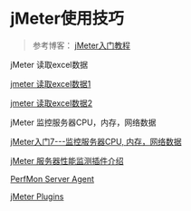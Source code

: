 # jMeter使用技巧

> 参考博客： [jMeter入门教程](https://blog.csdn.net/zl1zl2zl3/article/details/78194194)

jMeter 读取excel数据

[jmeter 读取excel数据1](https://www.cnblogs.com/111testing/p/6423991.html)

[jmeter 读取excel数据2](https://www.cnblogs.com/amberdyy/p/8434776.html)

jMeter 监控服务器CPU，内存，网络数据

[jMeter入门7---监控服务器CPU, 内存，网络数据](https://blog.csdn.net/wanglha/article/details/40859203)

[jMeter 服务器性能监测插件介绍](https://blog.csdn.net/defonds/article/details/41650813)

[PerfMon Server Agent](https://github.com/undera/perfmon-agent/blob/master/README.md)

[jMeter Plugins](https://jmeter-plugins.org/)